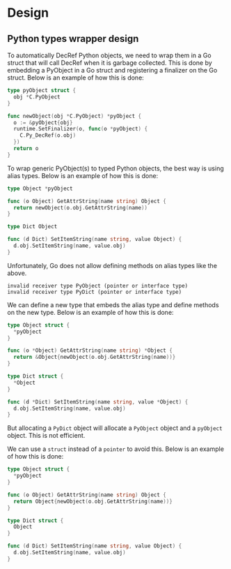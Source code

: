 # Design

## Python types wrapper design

To automatically DecRef Python objects, we need to wrap them in a Go struct that will call DecRef when it is garbage collected. This is done by embedding a PyObject in a Go struct and registering a finalizer on the Go struct. Below is an example of how this is done:

```go
type pyObject struct {
  obj *C.PyObject
}

func newObject(obj *C.PyObject) *pyObject {
  o := &pyObject{obj}
  runtime.SetFinalizer(o, func(o *pyObject) {
    C.Py_DecRef(o.obj)
  })
  return o
}
```

To wrap generic PyObject(s) to typed Python objects, the best way is using alias types. Below is an example of how this is done:

```go
type Object *pyObject

func (o Object) GetAttrString(name string) Object {
  return newObject(o.obj.GetAttrString(name))
}

type Dict Object

func (d Dict) SetItemString(name string, value Object) {
  d.obj.SetItemString(name, value.obj)
}
```

Unfortunately, Go does not allow defining methods on alias types like the above.

```shell
invalid receiver type PyObject (pointer or interface type)
invalid receiver type PyDict (pointer or interface type)
```

We can define a new type that embeds the alias type and define methods on the new type. Below is an example of how this is done:

```go
type Object struct {
  *pyObject
}

func (o *Object) GetAttrString(name string) *Object {
  return &Object{newObject(o.obj.GetAttrString(name))}
}

type Dict struct {
  *Object
}

func (d *Dict) SetItemString(name string, value *Object) {
  d.obj.SetItemString(name, value.obj)
}
```

But allocating a `PyDict` object will allocate a `PyObject` object and a `pyObject` object. This is not efficient.

We can use a `struct` instead of a `pointer` to avoid this. Below is an example of how this is done:

```go
type Object struct {
  *pyObject
}

func (o Object) GetAttrString(name string) Object {
  return Object{newObject(o.obj.GetAttrString(name))}
}

type Dict struct {
  Object
}

func (d Dict) SetItemString(name string, value Object) {
  d.obj.SetItemString(name, value.obj)
}
```
